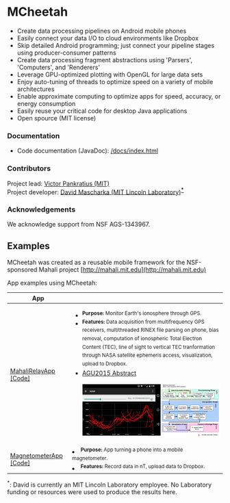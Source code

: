 # MCheetah
- Create data processing pipelines on Android mobile phones
- Easily connect your data I/O to cloud environments like Dropbox
- Skip detailed Android programming; just connect your pipeline stages using producer-consumer patterns
- Create data processing fragment abstractions using 'Parsers', 'Computers', and 'Renderers'
- Leverage GPU-optimized plotting with OpenGL for large data sets
- Enjoy auto-tuning of threads to optimize speed on a variety of mobile architectures
- Enable approximate computing to optimize apps for speed, accuracy, or energy consumption
- Easily reuse your critical code for desktop Java applications
- Open spource (MIT license)

### Documentation

- Code documentation (JavaDoc): [/docs/index.html](https://htmlpreview.github.io/?https://raw.githubusercontent.com/MITHaystack/mcheetah/master/docs/overview-summary.html)


### Contributors

Project lead: [Victor Pankratius (MIT)](http://www.victorpankratius.com)<br>
Project developer: [David Mascharka (MIT Lincoln Laboratory)](https://davidmascharka.com)<b><sup>[*](#note)</sup></b>

  
### Acknowledgements

We acknowledge support from NSF AGS-1343967.

## Examples
MCheetah was created as a reusable mobile framework for the NSF-sponsored Mahali project [http://mahali.mit.edu](http://mahali.mit.edu)

App examples using MCheetah: 

| App |  | 
| ------------- | ------------- |
| [MahaliRelayApp [Code]](https://github.com/MITHaystack/mcheetah/tree/master/MahaliRelayApp)| <ul><li><sup><b>Purpose:</b> Monitor Earth's ionosphere through GPS. </sup></li> <li><sup><b>Features:</b> Data acquisition from multifrequency GPS receivers, multithreaded RINEX file parsing on phone, bias removal, computation of ionospheric Total Electron Content (TEC), line of sight to vertical TEC tranformation through NASA satellite ephemeris access, visualization, upload to Dropbox. </sup></li> <li>[AGU2015 Abstract](https://github.com/MITHaystack/mcheetah/blob/master/presentations/MahaliRelayApp-AGU-2015.pdf)</li><br> <img alt="Screenshot" src="https://github.com/MITHaystack/mcheetah/blob/master/docs/images/screenshot_MahaliRelayApp.png"/> |
| [MagnetometerApp [Code]](https://github.com/MITHaystack/mcheetah/tree/master/MagnetometerApp)| <li><sup><b>Purpose:</b> App turning a phone into a mobile magnetometer.</sup></li><li><sup><b>Features:</b> Record data in nT, upload data to Dropbox.</sup></li> |

<a name="note"><sup>*</sup></a>: David is currently an MIT Lincoln Laboratory employee. No Laboratory funding or resources were used to produce the results here.
